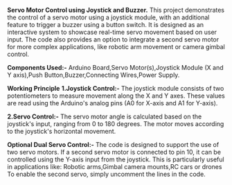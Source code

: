 **Servo Motor Control using Joystick and Buzzer.**
This project demonstrates the control of a servo motor using a joystick module, with an additional feature to trigger a buzzer using a button switch. 
It is designed as an interactive system to showcase real-time servo movement based on user input. The code also provides an option to integrate a second servo motor for more complex applications, like robotic arm movement or camera gimbal control.

**Components Used:-**
Arduino Board,Servo Motor(s),Joystick Module (X and Y axis),Push Button,Buzzer,Connecting Wires,Power Supply.

**Working Principle**
**1.Joystick Control:-** The joystick module consists of two potentiometers to measure movement along the X and Y axes. These values are read using the Arduino's analog pins (A0 for X-axis and A1 for Y-axis).

**2.Servo Control:-** The servo motor angle is calculated based on the joystick's input, ranging from 0 to 180 degrees. The motor moves according to the joystick's horizontal movement.

**Optional Dual Servo Control:-**
The code is designed to support the use of two servo motors. If a second servo motor is connected to pin 10, it can be controlled using the Y-axis input from the joystick.
This is particularly useful in applications like:
Robotic arms,Gimbal camera mounts,RC cars or drones
To enable the second servo, simply uncomment the lines in the code.


